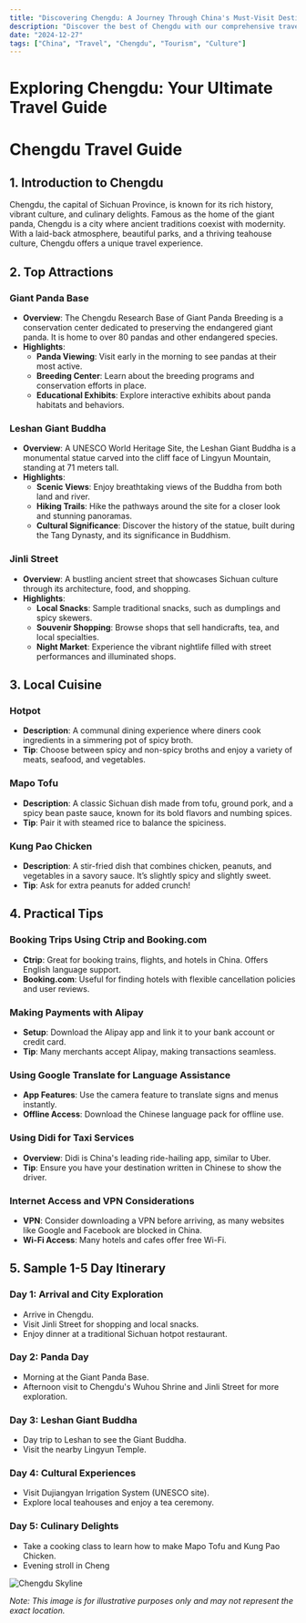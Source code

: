 ```yaml
---
title: "Discovering Chengdu: A Journey Through China's Must-Visit Destination"
description: "Discover the best of Chengdu with our comprehensive travel guide. Explore top attractions, savor local cuisine, and get insider tips for an unforgettable Chinese adventure."
date: "2024-12-27"
tags: ["China", "Travel", "Chengdu", "Tourism", "Culture"]
---
```


# Exploring Chengdu: Your Ultimate Travel Guide

# Chengdu Travel Guide

## 1. Introduction to Chengdu
Chengdu, the capital of Sichuan Province, is known for its rich history, vibrant culture, and culinary delights. Famous as the home of the giant panda, Chengdu is a city where ancient traditions coexist with modernity. With a laid-back atmosphere, beautiful parks, and a thriving teahouse culture, Chengdu offers a unique travel experience.

## 2. Top Attractions

### Giant Panda Base
- **Overview**: The Chengdu Research Base of Giant Panda Breeding is a conservation center dedicated to preserving the endangered giant panda. It is home to over 80 pandas and other endangered species.
- **Highlights**:
  - **Panda Viewing**: Visit early in the morning to see pandas at their most active.
  - **Breeding Center**: Learn about the breeding programs and conservation efforts in place.
  - **Educational Exhibits**: Explore interactive exhibits about panda habitats and behaviors.

### Leshan Giant Buddha
- **Overview**: A UNESCO World Heritage Site, the Leshan Giant Buddha is a monumental statue carved into the cliff face of Lingyun Mountain, standing at 71 meters tall.
- **Highlights**:
  - **Scenic Views**: Enjoy breathtaking views of the Buddha from both land and river.
  - **Hiking Trails**: Hike the pathways around the site for a closer look and stunning panoramas.
  - **Cultural Significance**: Discover the history of the statue, built during the Tang Dynasty, and its significance in Buddhism.

### Jinli Street
- **Overview**: A bustling ancient street that showcases Sichuan culture through its architecture, food, and shopping.
- **Highlights**:
  - **Local Snacks**: Sample traditional snacks, such as dumplings and spicy skewers.
  - **Souvenir Shopping**: Browse shops that sell handicrafts, tea, and local specialties.
  - **Night Market**: Experience the vibrant nightlife filled with street performances and illuminated shops.

## 3. Local Cuisine

### Hotpot
- **Description**: A communal dining experience where diners cook ingredients in a simmering pot of spicy broth. 
- **Tip**: Choose between spicy and non-spicy broths and enjoy a variety of meats, seafood, and vegetables.

### Mapo Tofu
- **Description**: A classic Sichuan dish made from tofu, ground pork, and a spicy bean paste sauce, known for its bold flavors and numbing spices.
- **Tip**: Pair it with steamed rice to balance the spiciness.

### Kung Pao Chicken
- **Description**: A stir-fried dish that combines chicken, peanuts, and vegetables in a savory sauce. It’s slightly spicy and slightly sweet.
- **Tip**: Ask for extra peanuts for added crunch!

## 4. Practical Tips

### Booking Trips Using Ctrip and Booking.com
- **Ctrip**: Great for booking trains, flights, and hotels in China. Offers English language support.
- **Booking.com**: Useful for finding hotels with flexible cancellation policies and user reviews.

### Making Payments with Alipay
- **Setup**: Download the Alipay app and link it to your bank account or credit card.
- **Tip**: Many merchants accept Alipay, making transactions seamless.

### Using Google Translate for Language Assistance
- **App Features**: Use the camera feature to translate signs and menus instantly.
- **Offline Access**: Download the Chinese language pack for offline use.

### Using Didi for Taxi Services
- **Overview**: Didi is China's leading ride-hailing app, similar to Uber.
- **Tip**: Ensure you have your destination written in Chinese to show the driver.

### Internet Access and VPN Considerations
- **VPN**: Consider downloading a VPN before arriving, as many websites like Google and Facebook are blocked in China.
- **Wi-Fi Access**: Many hotels and cafes offer free Wi-Fi.

## 5. Sample 1-5 Day Itinerary

### Day 1: Arrival and City Exploration
- Arrive in Chengdu.
- Visit Jinli Street for shopping and local snacks.
- Enjoy dinner at a traditional Sichuan hotpot restaurant.

### Day 2: Panda Day
- Morning at the Giant Panda Base.
- Afternoon visit to Chengdu's Wuhou Shrine and Jinli Street for more exploration.

### Day 3: Leshan Giant Buddha
- Day trip to Leshan to see the Giant Buddha.
- Visit the nearby Lingyun Temple.

### Day 4: Cultural Experiences
- Visit Dujiangyan Irrigation System (UNESCO site).
- Explore local teahouses and enjoy a tea ceremony.

### Day 5: Culinary Delights
- Take a cooking class to learn how to make Mapo Tofu and Kung Pao Chicken.
- Evening stroll in Cheng

<img src="https://source.unsplash.com/1600x900/?Chengdu,cityscape" alt="Chengdu Skyline" loading="lazy">

*Note: This image is for illustrative purposes only and may not represent the exact location.*

